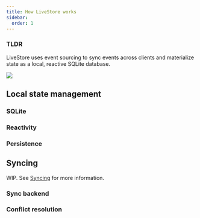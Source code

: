 ```yaml
---
title: How LiveStore works
sidebar:
  order: 1
---
```


### TLDR

LiveStore uses event sourcing to sync events across clients and materialize state as a local, reactive SQLite database.

![](https://share.cleanshot.com/dTpVv5K1+)

## Local state management

### SQLite

### Reactivity

### Persistence

## Syncing

WIP. See [Syncing](/docs/reference/syncing/syncing) for more information.

### Sync backend

### Conflict resolution

